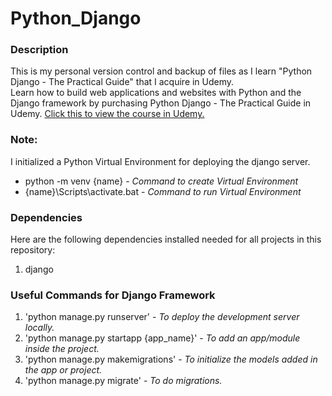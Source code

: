 # Python_Django

### Description
This is my personal version control and backup of files as I learn "Python Django - The Practical Guide" that I acquire in Udemy.  
Learn how to build web applications and websites with Python and the Django framework by purchasing Python Django - The Practical Guide in Udemy. [Click this to view the course in Udemy.](https://www.udemy.com/course/python-django-the-practical-guide/)

### Note:
I initialized a Python Virtual Environment for deploying the django server.  
- python -m venv {name} - *Command to create Virtual Environment*  
- {name}\Scripts\activate.bat - *Command to run Virtual Environment*  

### Dependencies
Here are the following dependencies installed needed for all projects in this repository:
1. django

### Useful Commands for Django Framework
1. 'python manage.py runserver' - *To deploy the development server locally.*
2. 'python manage.py startapp {app_name}' - *To add an app/module inside the project.*
3. 'python manage.py makemigrations' - *To initialize the models added in the app or project.*
4. 'python manage.py migrate' - *To do migrations.*